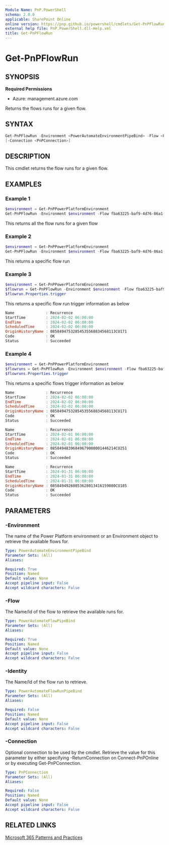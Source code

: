 ```yaml
---
Module Name: PnP.PowerShell
schema: 2.0.0
applicable: SharePoint Online
online version: https://pnp.github.io/powershell/cmdlets/Get-PnPFlowRun.html
external help file: PnP.PowerShell.dll-Help.xml
title: Get-PnPFlowRun
---
```

  
# Get-PnPFlowRun

## SYNOPSIS

**Required Permissions**

* Azure: management.azure.com

Returns the flows runs for a given flow.

## SYNTAX

```powershell
Get-PnPFlowRun -Environment <PowerAutomateEnvironmentPipeBind> -Flow <PowerAutomateFlowPipeBind> [-Identity <PowerAutomateFlowRunPipeBind>]
[-Connection <PnPConnection>] 
```

## DESCRIPTION
This cmdlet returns the flow runs for a given flow.

## EXAMPLES

### Example 1
```powershell
$environment = Get-PnPPowerPlatformEnvironment
Get-PnPFlowRun -Environment $environment -Flow fba63225-baf9-4d76-86a1-1b42c917a182
```
This returns all the flow runs for a given flow

### Example 2
```powershell
$environment = Get-PnPPowerPlatformEnvironment
Get-PnPFlowRun -Environment $environment -Flow fba63225-baf9-4d76-86a1-1b42c917a182 -Identity 08585531682024670884771461819CU230
```
This returns a specific flow run


### Example 3
```powershell
$environment = Get-PnPPowerPlatformEnvironment
$flowrun = Get-PnPFlowRun -Environment $environment -Flow fba63225-baf9-4d76-86a1-1b42c917a182 -Identity 08585531682024670884771461819CU230
$flowrun.Properties.trigger
```
This returns a specific flow run trigger information as below

```powershell
Name              : Recurrence
StartTime         : 2024-02-02 06:00:00
EndTime           : 2024-02-02 06:00:00
ScheduledTime     : 2024-02-02 06:00:00
OriginHistoryName : 08584947532854535568834568113CU171
Code              : OK
Status            : Succeeded
```


### Example 4
```powershell
$environment = Get-PnPPowerPlatformEnvironment
$flowruns = Get-PnPFlowRun -Environment $environment -Flow fba63225-baf9-4d76-86a1-1b42c917a182
$flowruns.Properties.trigger
```
This returns a specific flows trigger information as below

```powershell
Name              : Recurrence
StartTime         : 2024-02-02 06:00:00
EndTime           : 2024-02-02 06:00:00
ScheduledTime     : 2024-02-02 06:00:00
OriginHistoryName : 08584947532854535568834568113CU171
Code              : OK
Status            : Succeeded

Name              : Recurrence
StartTime         : 2024-02-01 06:00:00
EndTime           : 2024-02-01 06:00:00
ScheduledTime     : 2024-02-01 06:00:00
OriginHistoryName : 08584948396849679000001446214CU251
Code              : OK
Status            : Succeeded

Name              : Recurrence
StartTime         : 2024-01-31 06:00:00
EndTime           : 2024-01-31 06:00:00
ScheduledTime     : 2024-01-31 06:00:00
OriginHistoryName : 08584949260853628013416159080CU185
Code              : OK
Status            : Succeeded
```


## PARAMETERS

### -Environment
The name of the Power Platform environment or an Environment object to retrieve the available flows for.

```yaml
Type: PowerAutomateEnvironmentPipeBind
Parameter Sets: (All)
Aliases:

Required: True
Position: Named
Default value: None
Accept pipeline input: False
Accept wildcard characters: False
```

### -Flow
The Name/Id of the flow to retrieve the available runs for.

```yaml
Type: PowerAutomateFlowPipeBind
Parameter Sets: (All)
Aliases:

Required: True
Position: Named
Default value: None
Accept pipeline input: False
Accept wildcard characters: False
```

### -Identity
The Name/Id of the flow run to retrieve.

```yaml
Type: PowerAutomateFlowRunPipeBind
Parameter Sets: (All)
Aliases:

Required: False
Position: Named
Default value: None
Accept pipeline input: False
Accept wildcard characters: False
```

### -Connection
Optional connection to be used by the cmdlet.
Retrieve the value for this parameter by either specifying -ReturnConnection on Connect-PnPOnline or by executing Get-PnPConnection.

```yaml
Type: PnPConnection
Parameter Sets: (All)
Aliases:

Required: False
Position: Named
Default value: None
Accept pipeline input: False
Accept wildcard characters: False
```

## RELATED LINKS

[Microsoft 365 Patterns and Practices](https://aka.ms/m365pnp)
